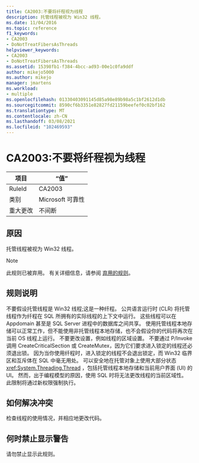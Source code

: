 ```yaml
---
title: CA2003:不要将纤程视为线程
description: 托管线程被视为 Win32 线程。
ms.date: 11/04/2016
ms.topic: reference
f1_keywords:
- CA2003
- DoNotTreatFibersAsThreads
helpviewer_keywords:
- CA2003
- DoNotTreatFibersAsThreads
ms.assetid: 15398fb1-f384-4bcc-ad93-00e1c0fa9ddf
author: mikejo5000
ms.author: mikejo
manager: jmartens
ms.workload:
- multiple
ms.openlocfilehash: 01330403091145d85a98e89b98a5c1bf2612d1db
ms.sourcegitcommit: 8590cf6b3351e82827fd21159beefef0c02bf162
ms.translationtype: MT
ms.contentlocale: zh-CN
ms.lasthandoff: 03/08/2021
ms.locfileid: "102469593"
---
```

# <a name="ca2003-do-not-treat-fibers-as-threads"></a>CA2003:不要将纤程视为线程

|项目|“值”|
|-|-|
|RuleId|CA2003|
|类别|Microsoft 可靠性|
|重大更改|不间断|

## <a name="cause"></a>原因
托管线程被视为 Win32 线程。

> [!NOTE]
> 此规则已被弃用。 有关详细信息，请参阅 [弃用的规则](fxcop-unported-deprecated-rules.md)。

## <a name="rule-description"></a>规则说明

不要假设托管线程是 Win32 线程;这是一种纤程。 公共语言运行时 (CLR) 将托管线程作为纤程在 SQL 所拥有的实际线程的上下文中运行。 这些线程可以在 Appdomain 甚至是 SQL Server 进程中的数据库之间共享。 使用托管线程本地存储可以正常工作，但不能使用非托管线程本地存储，也不会假设你的代码将再次在当前 OS 线程上运行。 不要更改设置，例如线程的区域设置。 不要通过 P/Invoke 调用 CreateCriticalSection 或 CreateMutex，因为它们要求进入锁定的线程还必须退出锁。 因为当你使用纤程时，进入锁定的线程不会退出锁定，而 Win32 临界区和互斥体在 SQL 中毫无用处。 可以安全地在托管对象上使用大部分状态 <xref:System.Threading.Thread> ，包括托管线程本地存储和当前用户界面 (UI) 的 UI。 然而，出于编程模型的原因，使用 SQL 时将无法更改线程的当前区域性。 此限制将通过新权限强制执行。

## <a name="how-to-fix-violations"></a>如何解决冲突

检查线程的使用情况，并相应地更改代码。

## <a name="when-to-suppress-warnings"></a>何时禁止显示警告

请勿禁止显示此规则。
